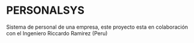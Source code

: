 # PERSONALSYS
Sistema de personal de una empresa, este proyecto esta en colaboración con el Ingeniero Riccardo Ramirez (Peru)
